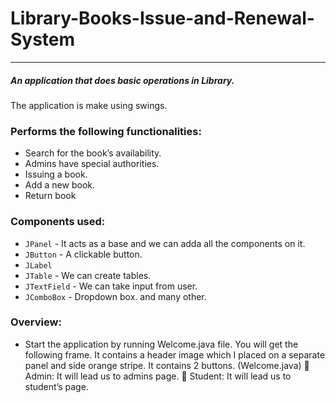 # Library-Books-Issue-and-Renewal-System
---
##### An application that does basic operations in Library.

The application is make using swings.

### Performs the following functionalities:
* Search for the book’s availability.
* Admins have special authorities.
* Issuing a book.
* Add a new book.
* Return book

### Components used:
+ `JPanel` - It acts as a base and we can adda all the components on it.
+ `JButton` - A clickable button.
+ `JLabel`
+ `JTable` - We can create tables.
+ `JTextField` - We can take input from user.
+ `JComboBox` - Dropdown box.
and many other.

### Overview:
* Start the application by running Welcome.java file. You will get the following frame. It contains a header image which I placed on a separate panel and side orange stripe. It contains 2 buttons. (Welcome.java) 
 Admin: It will lead us to admins page. 
 Student: It will lead us to student’s page.
